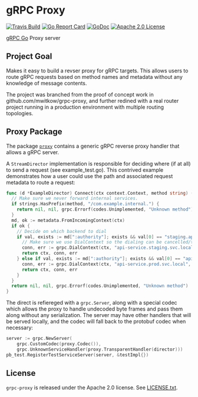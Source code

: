 # gRPC Proxy

[![Travis Build](https://travis-ci.org/vgough/grpc-proxy.svg?branch=master)](https://travis-ci.org/vgough/grpc-proxy)
[![Go Report Card](https://goreportcard.com/badge/github.com/vgough/grpc-proxy)](https://goreportcard.com/report/github.com/vgough/grpc-proxy)
[![GoDoc](http://img.shields.io/badge/GoDoc-Reference-blue.svg)](https://godoc.org/github.com/vgough/grpc-proxy)
[![Apache 2.0 License](https://img.shields.io/badge/License-Apache%202.0-blue.svg)](LICENSE)

[gRPC Go](https://github.com/grpc/grpc-go) Proxy server

## Project Goal

Makes it easy to build a revser proxy for gRPC targets.  This allows users to
route gRPC requests based on method names and metadata without any knowledge of
message contents.

The project was branched from the proof of concept work in
github.com/mwitkow/grpc-proxy, and further redined with a real router project
running in a production environment with multiple routing topologies.

## Proxy Package

The package [`proxy`](proxy/) contains a generic gRPC reverse proxy handler that
allows a gRPC server.

A `StreamDirector` implementation is responsible for deciding where (if at all)
to send a request (see example_test.go).  This contrived example demonstrates how
a user could use the path and associated request metadata to route a request:
```go
func (d *ExampleDirector) Connect(ctx context.Context, method string) (context.Context, *grpc.ClientConn, error) {
  // Make sure we never forward internal services.
  if strings.HasPrefix(method, "/com.example.internal.") {
    return nil, nil, grpc.Errorf(codes.Unimplemented, "Unknown method")
  }
  md, ok := metadata.FromIncomingContext(ctx)
  if ok {
    // Decide on which backend to dial
    if val, exists := md[":authority"]; exists && val[0] == "staging.api.example.com" {
      // Make sure we use DialContext so the dialing can be cancelled/time out together with the context.
      conn, err := grpc.DialContext(ctx, "api-service.staging.svc.local", grpc.WithCodec(proxy.Codec()))
      return ctx, conn, err
    } else if val, exists := md[":authority"]; exists && val[0] == "api.example.com" {
      conn, err := grpc.DialContext(ctx, "api-service.prod.svc.local", grpc.WithCodec(proxy.Codec()))
      return ctx, conn, err
    }
  }
  return nil, nil, grpc.Errorf(codes.Unimplemented, "Unknown method")
}
```
The direct is refiereged with a `grpc.Server`, along with a special codec which
allows the proxy to handle undecoded byte frames and pass them along without
any serialization. The server may have other handlers that will be served
locally, and the codec will fall back to the protobuf codec when necessary:

```go
server := grpc.NewServer(
    grpc.CustomCodec(proxy.Codec()),
    grpc.UnknownServiceHandler(proxy.TransparentHandler(director)))
pb_test.RegisterTestServiceServer(server, &testImpl{})
```

## License

`grpc-proxy` is released under the Apache 2.0 license. See [LICENSE.txt](LICENSE.txt).

